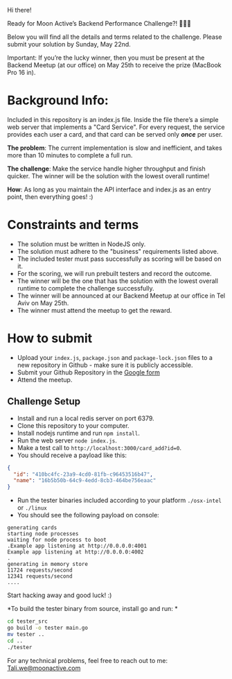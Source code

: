 Hi there!

Ready for Moon Active’s Backend Performance Challenge?! 🚀💪🏻

Below you will find all the details and terms related to the challenge. Please submit your solution by Sunday, May 22nd.

Important: If you’re the lucky winner, then you must be present at the Backend Meetup (at our office) on May 25th to receive the prize (MacBook Pro 16 in).


# Background Info:

Included in this repository is an index.js file.
Inside the file there’s a simple web server that implements a "Card Service".
For every request, the service provides each user a card, and that card can be served only ***once*** per user.

**The problem**:
The current implementation is slow and inefficient, and takes more than 10 minutes to complete a full run.

**The challenge**:
Make the service handle higher throughput and finish quicker.
The winner will be the solution with the lowest overall runtime!

**How**:
As long as you maintain the API interface and index.js as an entry point, then everything goes! :)

# Constraints and terms
+ The solution must be written in NodeJS only.
+ The solution must adhere to the "business" requirements listed above.
+ The included tester must pass successfully as scoring will be based on it.
+ For the scoring, we will run prebuilt testers and record the outcome.
+ The winner will be the one that has the solution with the lowest overall runtime to complete the challenge successfully.
+ The winner will be announced at our Backend Meetup at our office in Tel Aviv on May 25th.
+ The winner must attend the meetup to get the reward.

# How to submit
- Upload  your `index.js`, `package.json` and `package-lock.json` files to a new repository in Github - make sure it is publicly accessible.
- Submit your Github Repository in the [Google form](https://docs.google.com/forms/d/17Iatjk7XA92BntC6EPYFwbMPyKFQ2mJegA9TMvCnH-g)
- Attend the meetup.

## Challenge Setup

- Install and run a local redis server on port 6379.
- Clone this repository to your computer.
- Install nodejs runtime and run `npm install`.
- Run the web server `node index.js`.
- Make a test call to `http://localhost:3000/card_add?id=0`.
- You should receive a payload like this:
```json
{
  "id": "410bc4fc-23a9-4cd0-81fb-c96453516b47",
  "name": "16b5b50b-64c9-4edd-8cb3-464be756eaac"
}
```
- Run the tester binaries included according to your platform `./osx-intel` or `./linux`
- You should see the following payload on console:
```text
generating cards
starting node processes
waiting for node process to boot
.Example app listening at http://0.0.0.0:4001
Example app listening at http://0.0.0.0:4002
.
generating in memory store
11724 requests/second
12341 requests/second
....
```
Start hacking away and good luck! :)


*To build the tester binary from source, install go and run: *
```bash
cd tester_src 
go build -o tester main.go 
mv tester .. 
cd ..
./tester
```

For any technical problems, feel free to reach out to me:
Tali.we@moonactive.com
